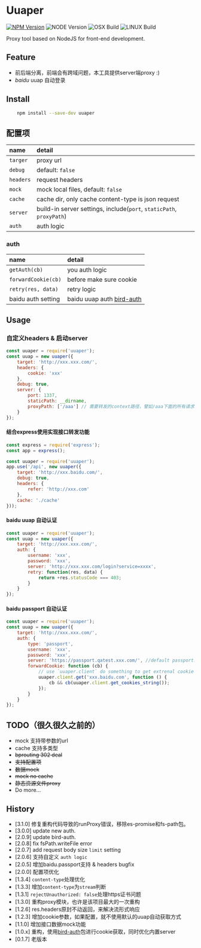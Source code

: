 # Uuaper

[![NPM Version][npm-image]][npm-url]
![NODE Version][node-image]
![OSX Build][osx-image]
![LINUX Build][liunx-image]

Proxy tool based on NodeJS for front-end development.

## Feature

* 前后端分离，前端会有跨域问题，本工具提供server端proxy :)
* _baidu_ uuap 自动登录

## Install

``` bash
    npm install --save-dev uuaper
```

## 配置项

| name | detail |
| :----- | :----- |
| `targer` | proxy url |
| `debug` | default: `false` |
| `headers` | request headers |
| `mock` | mock local files, default: `false` |
| `cache` | cache dir, only cache content-type is json request |
| `server` | build-in server settings, include(`port`, `staticPath`, `proxyPath`) |
| `auth` | auth logic |

### auth

| name | detail |
| :----- | :----- |
| `getAuth(cb)` | you auth logic |
| `forwardCookie(cb)` | before make sure cookie |
| `retry(res, data)` | retry logic |
| baidu auth setting | baidu uuap auth [bird-auth](https://www.npmjs.com/package/bird-auth) |

## Usage

### 自定义headers & 启动server

```javascript
const uuaper = require('uuaper');
const uuap = new uuaper({
    target: 'http://xxx.xxx.com/',
    headers: {
        cookie: 'xxx'
    },
    debug: true,
    server: {
        port: 1337,
        staticPath: __dirname,
        proxyPath: ['/aaa'] // 需要转发的context路径，譬如/aaa下面的所有请求都走proxy
    }
});
```

#### 结合express使用实现接口转发功能

```javascript
const express = require('express');
const app = express();

const uuaper = require('uuaper');
app.use('/api', new uuaper({
    target: 'http://xxx.baidu.com/',
    debug: true,
    headers: {
        refer: 'http://xxx.com'
    },
    cache: './cache'
}));
```

#### baidu uuap 自动认证

```javascript
const uuaper = require('uuaper');
const uuap = new uuaper({
    target: 'http://xxx.xxx.com/',
    auth: {
        username: 'xxx',
        password: 'xxx',
        server: 'http://xxx.xxx.com/login?service=xxxx',
        retry: function(res, data) {
            return +res.statusCode === 403;
        }
    }
});
```

#### baidu passport 自动认证

```javascript
const uuaper = require('uuaper');
const uuap = new uuaper({
    target: 'http://xxx.xxx.com/',
    auth: {
        type: 'passport',
        username: 'xxx',
        password: 'xxx',
        server: 'https://passport.qatest.xxx.com/', //default passport.xxx.com
        forwardCookie: function (cb) {
            // use `uuaper.client` do something to get extrenal cookie
            uuaper.client.get('xxx.baidu.com', function () {
                cb && cb(uuaper.client.get_cookies_string());
            });
        }
    }
});
```

<!--## 配置项-->

<!--- **service** (必需配置，目标server，或者登出你们的系统，然后取url中service参数)-->
<!--- cookie (自定义cookie，配置了该参数就无需配置`username/password/uuapServer`)-->
<!--- username  (用户名)-->
<!--- password  (密码)-->
<!--- uuapServer (uuap认证服务器，记得带login参数)-->
<!--- server (转发server默认会取service参数中的域，但是有些项目比较奇葩，故提供该参数)-->
<!--- debug (是否打开转发信息，默认`false`不开启)-->
<!--- mockDir (如果配置，则会在第一次接口请求结束后存储数据到文件)-->
<!--- mock (是否启用mock本地数据，依赖`mockDir`，如果本地不存在该文件，则会取一遍，默认`false`)-->
<!--- mockCache (是否每次请求都进行保存操作，依赖`mockDir`参数，默认`false`不开启)-->

## TODO（很久很久之前的）
*  mock 支持带参数的url
*  cache 支持多类型
*  ~~bprouting 302 deal~~
*  ~~支持配置项~~
*  ~~数据mock~~
*  ~~mock no cache~~
*  ~~静态资源文件proxy~~
*  Do more...


## History

- [3.1.0] 修复重构代码导致的runProxy错误，移除es-promise和fs-path包。
- [3.0.0] update new auth.
- [2.0.9] update bird-auth.
- [2.0.8] fix fsPath.writeFile error
- [2.0.7] add request body size `limit` setting
- [2.0.6] 支持自定义 `auth logic`
- [2.0.5] 增加baidu.passport支持 & headers bugfix
- [2.0.0] 配置项优化
- [1.3.4] `content-type`处理优化
- [1.3.3] 增加`content-type`为`stream`判断
- [1.3.1] `rejectUnauthorized: false`处理https证书问题
- [1.3.0] 重构proxy模块，也许是该项目最大的一次重构
- [1.2.6] res.headers原封不动返回，来解决流形式响应
- [1.2.3] 增加cookie参数，如果配置，就不使用默认的uuap自动获取方式
- [1.1.0] 增加接口数据mock功能
- [1.0.x] 重构，使用[bird-auth](https://www.npmjs.com/package/bird-auth)包进行cookie获取，同时优化内置server
- [0.1.7] 老版本

[npm-image]: https://img.shields.io/badge/npm-v5.3.6-blue.svg
[npm-url]: https://npmjs.org/package/uuaper
[node-image]: https://img.shields.io/badge/node-v10.0.0%2B-yellow.svg
[osx-image]: https://img.shields.io/badge/OSX-passing-brightgreen.svg
[liunx-image]: https://img.shields.io/badge/Liunx-passing-brightgreen.svg
